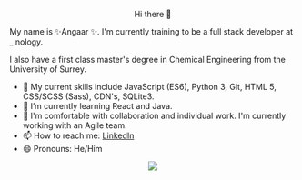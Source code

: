 <p align="center" font-size = "50px">  Hi there 👋 </p> 

My name is ✨Angaar ✨. I'm currently training to be a full stack developer at _ nology. 

I also have a first class master's degree in Chemical Engineering from the University of Surrey. 

- 🔭 My current skills include JavaScript (ES6), Python 3, Git, HTML 5, CSS/SCSS (Sass), CDN's, SQLite3. 
- 🌱 I’m currently learning React and Java. 
- 👯 I'm comfortable with collaboration and individual work. I'm currently working with an Agile team.   
- 📫 How to reach me: [LinkedIn](https://www.linkedin.com/in/angaar-uriakhil-1723a71b4/)
- 😄 Pronouns: He/Him

<p align="center">
<a href="https://github.com/anuraghazra/github-readme-stats">
  <img src="https://github-readme-stats.vercel.app/api?username=angaar96&show_icons=true&theme=tokyonight"/>
</a>
</p> 
